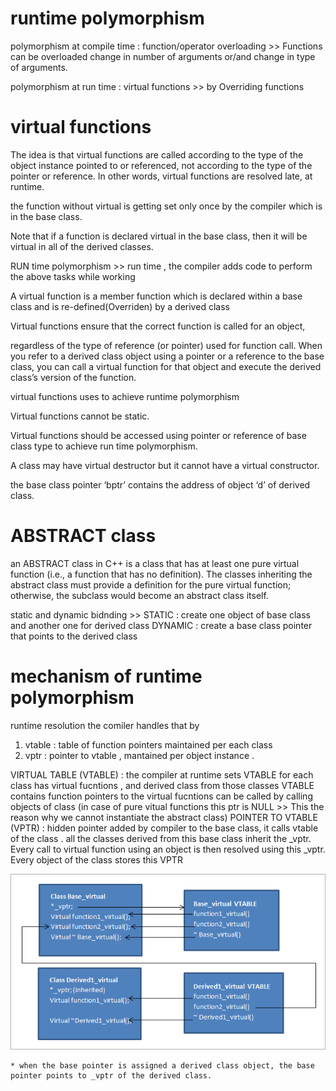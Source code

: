 <h1> runtime polymorphism </h1>

polymorphism at compile time : function/operator overloading >> Functions can be overloaded
change in number of arguments or/and change in type of arguments.

polymorphism at run time : virtual functions >> by Overriding functions 

<h1> virtual functions </h1>

The idea is that virtual functions are called according to the type of the object 
instance pointed to or referenced, not according to the type of the pointer or reference.
In other words, virtual functions are resolved late, at runtime.

the function without virtual is getting set only once by the compiler which is in the base class.

Note that if a function is declared virtual in the base class, then it will be virtual in all of the derived classes.


 RUN time polymorphism >> run time , the compiler adds code to perform the above tasks while working

A virtual function is a member function which is declared within a base class and is re-defined(Overriden) by a derived class

Virtual functions ensure that the correct function is called for an object,

 regardless of the type of reference (or pointer) used for function call.
 When you refer to a derived class object using a pointer or a reference to the base class,
 you can call a virtual function for that object and execute the derived class’s version of the function. 

virtual functions uses to achieve runtime polymorphism

Virtual functions cannot be static.

Virtual functions should be accessed using pointer or reference of base class type to achieve run time polymorphism.

A class may have virtual destructor but it cannot have a virtual constructor.

the base class pointer ‘bptr’ contains the address of object ‘d’ of derived class.


<h1> ABSTRACT class </h1>

 an ABSTRACT class in C++ is a class that has at least one pure virtual function (i.e.,
 a function that has no definition). The classes inheriting the abstract class must provide a
 definition for the pure virtual function; otherwise, the subclass would become an abstract class itself.

static and dynamic bidnding >> STATIC : create one object of base class and another one for derived class
DYNAMIC : create a base class pointer that points to the derived class

<h1> mechanism of runtime polymorphism </h1>

 runtime resolution
 the comiler handles that by 
 1) vtable : table of function pointers maintained per each class
 2) vptr : pointer to vtable , mantained per object instance .

VIRTUAL TABLE (VTABLE)   :  the compiler at runtime sets VTABLE for each class has virtual fucntions , and derived class from those classes 
				 VTABLE contains function pointers to the virtual fucntions can be called by calling objects of class 
				 (in case of pure vitual functions this ptr is NULL >> This the reason why we cannot instantiate the abstract class)
POINTER TO VTABLE (VPTR) : hidden pointer added by compiler to the base class, it calls vtable of the class . 
								 all the classes derived from this base class inherit the _vptr.
						 Every call to virtual function using an object is then resolved using this _vptr.
						 Every object of the class stores this VPTR

<img src="./virtual-functions.png" />

	* when the base pointer is assigned a derived class object, the base pointer points to _vptr of the derived class.
	
